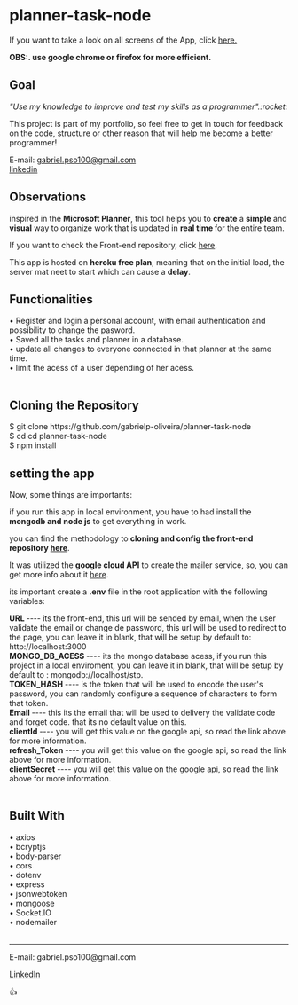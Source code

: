 # planner-task-node
 
<p> If you want to take a look on all screens of the App, click <a href="#" target="_blank">here.</a></p>
<p><strong>OBS:. use google chrome or firefox for more efficient.</strong></p>
<h2>Goal</h2> 
<p><i>"Use my knowledge to improve and test my skills as a programmer".:rocket:</i></p>

<p>This project is part of my portfolio, so feel free to get in touch for feedback on the code, structure or other reason that will help me become a better programmer!</p>

<span>E-mail: <a>gabriel.pso100@gmail.com</a ></span><br>
<span><a target="_blank" href="https://www.linkedin.com/in/gabriel-97-oliveira">linkedin</a></span><br>

<h2>Observations</h2>
<Strong></strong>
<p>inspired in the <Strong>Microsoft Planner</strong>, this tool helps you to <Strong>create</strong> a <Strong>simple</strong> and <Strong>visual</strong> way to organize work that is updated in <Strong>real time </strong>for the entire team.</p>

<p>If you want to check the Front-end repository, click <a target="_blank" href="https://github.com/gabrielp-oliveira/planner-task"> here</a>.</p>

<p>
This app is hosted on <strong>heroku free plan</strong>, meaning that on the initial load, the server mat neet to start which can cause a <strong>delay</strong>.
</p>

	
<h2>Functionalities</h2>
• Register and login a personal account, with email authentication and possibility to change the pasword.<br>
• Saved all the tasks and planner in a database.<br>
• update all changes to everyone connected in that planner at the same time.<br>
• limit the acess of a user depending of her acess.<br><br>

<h2>Cloning the Repository</h2>
<span>$ git clone https://github.com/gabrielp-oliveira/planner-task-node</span><br>
<span>$ cd cd planner-task-node</span><br>
<span>$ npm install</span>
<br>

<h2>setting the app</h2>
Now, some things are importants:<br>
<p>if you run this app in local environment, you have to had install the <strong>mongodb and node js</strong>  to get everything in work.</p>
<p>you can find the methodology to <strong>cloning and config the front-end repository <a target="_blank" href="https://github.com/gabrielp-oliveira/planner-task"> here</a></strong>.</p>

<p>It was utilized the <strong>google cloud API</strong> to create the mailer service, so, you can get more info about it <a target="_blank" href="https://cloud.google.com/google/api">here</a>.</p>

<p>its important create a <strong>.env</strong>  file in the root application with the following variables:<p>
<strong>URL </strong> <i>---- </i>its the front-end, this url will be sended by email, when the user validate the email or change de password, this url will be used to redirect to the page, you can leave it in blank, that will be setup by default to: http://localhost:3000<br>
<strong>MONGO_DB_ACESS </strong> <i>---- </i>its the mongo database acess, if you run this project in a local enviroment, you can leave it in blank, that will be setup by default to : mongodb://localhost/stp.<br>
<strong>TOKEN_HASH </strong> <i>---- </i>is the token that will be used to encode the user's password, you can randomly configure a sequence of characters to form that token.<br>
<strong>Email </strong> <i>---- </i>this its the email that will be used to delivery the validate code and forget code. that its no default value on this.<br>
<strong>clientId </strong> <i>---- </i>you will get this value on the google api, so read the link above for more information.<br>
<strong>refresh_Token </strong> <i>---- </i>you will get this value on the google api, so read the link above for more information.<br>
<strong>clientSecret </strong> <i>---- </i>you will get this value on the google api, so read the link above for more information.<br><br>




<h2>Built With</h2>
<span>• axios </span><br>
<span>• bcryptjs </span><br>
<span>• body-parser</span><br>
<span>• cors</span><br>
<span>• dotenv</span><br>
<span>• express</span><br>
<span>• jsonwebtoken</span><br>
<span>• mongoose</span><br>
<span>• Socket.IO</span><br>
<span>• nodemailer</span><br><br>

<hr>
<span>E-mail: <a>gabriel.pso100@gmail.com</a ></span><br>

<span><a href ="http://www.linkedin.com/in/gabriel-97-oliveira" target="_blank">LinkedIn</a> </span><br>

:thumbsup:
 